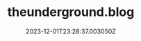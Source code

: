---
title: "theunderground.blog"
category: "IndieWeb & Personal Blogs"
site_url: https://theunderground.blog/
feed_url: https://theunderground.blog/feed.xml
date: 2023-12-01T23:28:37.003050Z
domain: theunderground.blog

---
